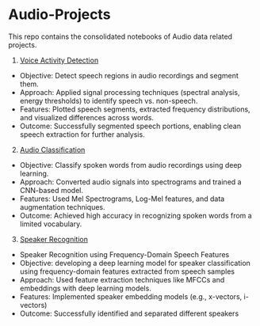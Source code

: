 # Audio-Projects
This repo contains the consolidated notebooks of Audio data related projects.
  1. [Voice Activity Detection](https://github.com/MuafiraThasni/Audio-Projects/blob/main/Voice%20Activity%20Detection.ipynb)
  - Objective: Detect speech regions in audio recordings and segment them.
  - Approach: Applied signal processing techniques (spectral analysis, energy thresholds) to identify speech vs. non-speech.
  - Features: Plotted speech segments, extracted frequency distributions, and visualized differences across words.
  - Outcome: Successfully segmented speech portions, enabling clean speech extraction for further analysis.
2. [Audio Classification](https://github.com/MuafiraThasni/Audio-Projects/blob/main/Audio%20Classification.ipynb)
  - Objective: Classify spoken words from audio recordings using deep learning.
  - Approach: Converted audio signals into spectrograms and trained a CNN-based model.
  - Features: Used Mel Spectrograms, Log-Mel features, and data augmentation techniques.
  - Outcome: Achieved high accuracy in recognizing spoken words from a limited vocabulary.
3. [Speaker Recognition](https://github.com/MuafiraThasni/Audio-Projects/blob/main/Speaker_Recognition.ipynb)
- Speaker Recognition using Frequency-Domain Speech Features
- Objective: developing a deep learning model for speaker classification using frequency-domain features extracted from speech samples
- Approach: Used feature extraction techniques like MFCCs and embeddings with deep learning models.
- Features: Implemented speaker embedding models (e.g., x-vectors, i-vectors) 
- Outcome: Successfully identified and separated different speakers
